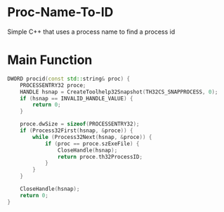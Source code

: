# Proc-Name-To-ID
Simple C++ that uses a process name to find a process id

# Main Function
```c++
DWORD procid(const std::string& proc) {
    PROCESSENTRY32 proce;
    HANDLE hsnap = CreateToolhelp32Snapshot(TH32CS_SNAPPROCESS, 0);
    if (hsnap == INVALID_HANDLE_VALUE) {
        return 0;
    }

    proce.dwSize = sizeof(PROCESSENTRY32);
    if (Process32First(hsnap, &proce)) {
        while (Process32Next(hsnap, &proce)) {
            if (proc == proce.szExeFile) {
                CloseHandle(hsnap);
                return proce.th32ProcessID;
            }
        }
    }

    CloseHandle(hsnap);
    return 0;
}
```
